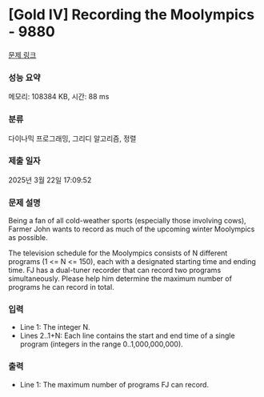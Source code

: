 # [Gold IV] Recording the Moolympics - 9880 

[문제 링크](https://www.acmicpc.net/problem/9880) 

### 성능 요약

메모리: 108384 KB, 시간: 88 ms

### 분류

다이나믹 프로그래밍, 그리디 알고리즘, 정렬

### 제출 일자

2025년 3월 22일 17:09:52

### 문제 설명

<p>Being a fan of all cold-weather sports (especially those involving cows), Farmer John wants to record as much of the upcoming winter Moolympics as possible.</p><p>The television schedule for the Moolympics consists of N different programs (1 <= N <= 150), each with a designated starting time and ending time.  FJ has a dual-tuner recorder that can record two programs simultaneously. Please help him determine the maximum number of programs he can record in total.</p>

### 입력 

 <ul><li>Line 1: The integer N.</li><li>Lines 2..1+N: Each line contains the start and end time of a single program (integers in the range 0..1,000,000,000).</li></ul>

### 출력 

 <ul><li>Line 1: The maximum number of programs FJ can record.</li></ul>

